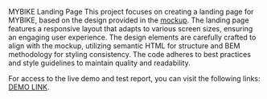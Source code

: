 MYBIKE Landing Page
This project focuses on creating a landing page for MYBIKE, based on the design provided in the [mockup](https://www.figma.com/file/NZQAIydtHo5QkINyGLHNcq/BIKE-New-Version?node-id=0%3A1). The landing page features a responsive layout that adapts to various screen sizes, ensuring an engaging user experience. The design elements are carefully crafted to align with the mockup, utilizing semantic HTML for structure and BEM methodology for styling consistency. The code adheres to best practices and style guidelines to maintain quality and readability.

For access to the live demo and test report, you can visit the following links: [DEMO LINK](https://a-kuzmych.github.io/layout_catalog/).
